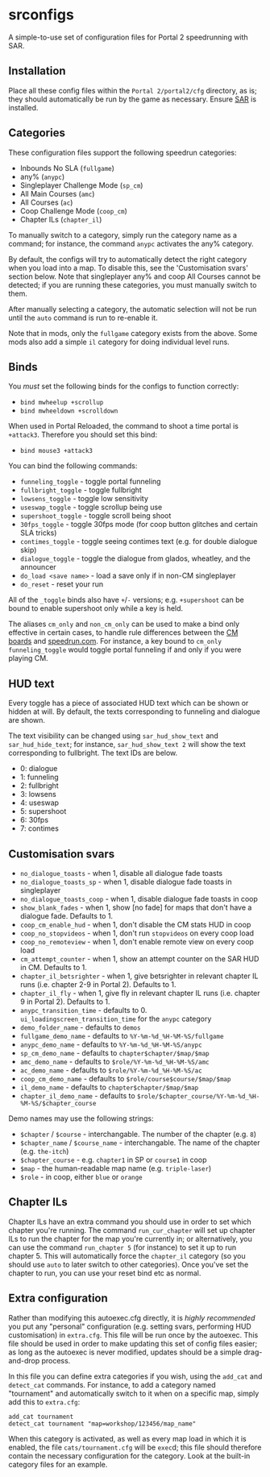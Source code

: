 # srconfigs

A simple-to-use set of configuration files for Portal 2 speedrunning with SAR.

## Installation

Place all these config files within the `Portal 2/portal2/cfg` directory, as is;
they should automatically be run by the game as necessary. Ensure [SAR] is
installed.

[SAR]: https://github.com/p2sr/SourceAutoRecord

## Categories

These configuration files support the following speedrun categories:
- Inbounds No SLA (`fullgame`)
- any% (`anypc`)
- Singleplayer Challenge Mode (`sp_cm`)
- All Main Courses (`amc`)
- All Courses (`ac`)
- Coop Challenge Mode (`coop_cm`)
- Chapter ILs (`chapter_il`)

To manually switch to a category, simply run the category name as a
command; for instance, the command `anypc` activates the any% category.

By default, the configs will try to automatically detect the right
category when you load into a map. To disable this, see the
'Customisation svars' section below. Note that singleplayer any% and
coop All Courses cannot be detected; if you are running these
categories, you must manually switch to them.

After manually selecting a category, the automatic selection will not be
run until the `auto` command is run to re-enable it.

Note that in mods, only the `fullgame` category exists from the above.
Some mods also add a simple `il` category for doing individual level
runs.

## Binds

You *must* set the following binds for the configs to function
correctly:
- `bind mwheelup +scrollup`
- `bind mwheeldown +scrolldown`

When used in Portal Reloaded, the command to shoot a time portal is `+attack3`. Therefore you should set this bind:
- `bind mouse3 +attack3`

You can bind the following commands:
- `funneling_toggle` - toggle portal funneling
- `fullbright_toggle` - toggle fullbright
- `lowsens_toggle` - toggle low sensitivity
- `useswap_toggle` - toggle scrollup being use
- `supershoot_toggle` - toggle scroll being shoot
- `30fps_toggle` - toggle 30fps mode (for coop button glitches and certain SLA tricks)
- `contimes_toggle` - toggle seeing contimes text (e.g. for double dialogue skip)
- `dialogue_toggle` - toggle the dialogue from glados, wheatley, and the announcer
- `do_load <save name>` - load a save only if in non-CM singleplayer
- `do_reset` - reset your run

All of the `_toggle` binds also have `+`/`-` versions; e.g.
`+supershoot` can be bound to enable supershoot only while a key is
held.

The aliases `cm_only` and `non_cm_only` can be used to make a bind only
effective in certain cases, to handle rule differences between the
[CM boards] and [speedrun.com]. For instance, a key bound to `cm_only
funneling_toggle` would toggle portal funneling if and only if you were
playing CM.

[CM boards]: https://board.portal2.sr
[speedrun.com]: https://speedrun.com/portal_2

## HUD text

Every toggle has a piece of associated HUD text which can be shown or
hidden at will. By default, the texts corresponding to funneling and
dialogue are shown.

The text visibility can be changed using `sar_hud_show_text` and
`sar_hud_hide_text`; for instance, `sar_hud_show_text 2` will show the
text corresponding to fullbright. The text IDs are below.

- 0: dialogue
- 1: funneling
- 2: fullbright
- 3: lowsens
- 4: useswap
- 5: supershoot
- 6: 30fps
- 7: contimes

## Customisation svars

- `no_dialogue_toasts`      - when 1, disable all dialogue fade toasts
- `no_dialogue_toasts_sp`   - when 1, disable dialogue fade toasts in singleplayer
- `no_dialogue_toasts_coop` - when 1, disable dialogue fade toasts in coop
- `show_blank_fades`        - when 1, show [no fade] for maps that don't have a dialogue fade. Defaults to 1.
- `coop_cm_enable_hud`      - when 1, don't disable the CM stats HUD in coop
- `coop_no_stopvideos`      - when 1, don't run `stopvideos` on every coop load
- `coop_no_remoteview`      - when 1, don't enable remote view on every coop load
- `cm_attempt_counter`      - when 1, show an attempt counter on the SAR HUD in CM. Defaults to 1.
- `chapter_il_betsrighter`  - when 1, give betsrighter in relevant chapter IL runs (i.e. chapter 2-9 in Portal 2). Defaults to 1.
- `chapter_il_fly`          - when 1, give fly in relevant chapter IL runs (i.e. chapter 9 in Portal 2). Defaults to 1.
- `anypc_transition_time`   - defaults to 0. `ui_loadingscreen_transition_time` for the `anypc` category
- `demo_folder_name`        - defaults to `demos`
- `fullgame_demo_name`      - defaults to `%Y-%m-%d_%H-%M-%S/fullgame`
- `anypc_demo_name`         - defaults to `%Y-%m-%d_%H-%M-%S/anypc`
- `sp_cm_demo_name`         - defaults to `chapter$chapter/$map/$map`
- `amc_demo_name`           - defaults to `$role/%Y-%m-%d_%H-%M-%S/amc`
- `ac_demo_name`            - defaults to `$role/%Y-%m-%d_%H-%M-%S/ac`
- `coop_cm_demo_name`       - defaults to `$role/course$course/$map/$map`
- `il_demo_name`            - defaults to `chapter$chapter/$map/$map`
- `chapter_il_demo_name`    - defaults to `$role/$chapter_course/%Y-%m-%d_%H-%M-%S/$chapter_course`

Demo names may use the following strings:
- `$chapter` / `$course` - interchangable. The number of the chapter (e.g. `8`)
- `$chapter_name` / `$course_name` - interchangable. The name of the chapter (e.g. `the-itch`)
- `$chapter_course` - e.g. `chapter1` in SP or `course1` in coop
- `$map` - the human-readable map name (e.g. `triple-laser`)
- `$role` - in coop, either `blue` or `orange`

## Chapter ILs

Chapter ILs have an extra command you should use in order to set which
chapter you're running. The command `run_cur_chapter` will set up
chapter ILs to run the chapter for the map you're currently in; or
alternatively, you can use the command `run_chapter 5` (for instance) to
set it up to run chapter 5. This will automatically force the
`chapter_il` category (so you should use `auto` to later switch to other
categories). Once you've set the chapter to run, you can use your reset
bind etc as normal.

## Extra configuration

Rather than modifying this autoexec.cfg directly, it is *highly
recommended* you put any "personal" configuration (e.g. setting svars,
performing HUD customisation) in `extra.cfg`. This file will be run
once by the autoexec. This file should be used in order to make updating
this set of config files easier; as long as the autoexec is never
modified, updates should be a simple drag-and-drop process.

In this file you can define extra categories if you wish, using the
`add_cat` and `detect_cat` commands. For instance, to add a category
named "tournament" and automatically switch to it when on a specific
map, simply add this to `extra.cfg`:

	add_cat tournament
	detect_cat tournament "map=workshop/123456/map_name"

When this category is activated, as well as every map load in which it
is enabled, the file `cats/tournament.cfg` will be `exec`d; this file
should therefore contain the necessary configuration for the category.
Look at the built-in category files for an example.
